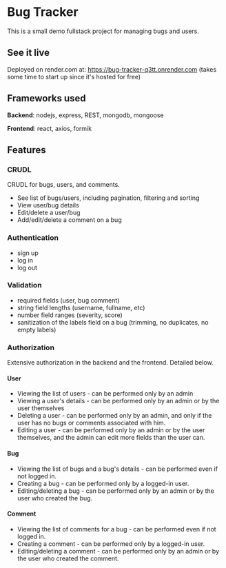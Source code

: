 # Bug Tracker

This is a small demo fullstack project for managing bugs and users.

## See it live
Deployed on render.com at: https://bug-tracker-q3tt.onrender.com
(takes some time to start up since it's hosted for free)

## Frameworks used
**Backend**: nodejs, express, REST, mongodb, mongoose

**Frontend**: react, axios, formik

## Features

### CRUDL
CRUDL for bugs, users, and comments.
- See list of bugs/users, including pagination, filtering and sorting
- View user/bug details
- Edit/delete a user/bug
- Add/edit/delete a comment on a bug

### Authentication
- sign up
- log in
- log out

### Validation
- required fields (user, bug comment)
- string field lengths (username, fullname, etc)
- number field ranges (severity, score)
- sanitization of the labels field on a bug (trimming, no duplicates, no empty labels)

### Authorization
Extensive authorization in the backend and the frontend. Detailed below.

#### User
- Viewing the list of users - can be performed only by an admin
- Viewing a user's details - can be performed only by an admin or by the user themselves
- Deleting a user - can be performed only by an admin, and only if the user has no bugs or comments associated with him.
- Editing a user - can be performed only by an admin or by the user themselves, and the admin can edit more fields than the user can.

#### Bug
- Viewing the list of bugs and a bug's details - can be performed even if not logged in.
- Creating a bug - can be performed only by a logged-in user.
- Editing/deleting a bug - can be performed only by an admin or by the user who created the bug.

#### Comment
- Viewing the list of comments for a bug - can be performed even if not logged in.
- Creating a comment - can be performed only by a logged-in user.
- Editing/deleting a comment - can be performed only by an admin or by the user who created the comment.
